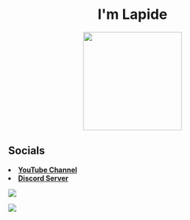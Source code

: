 <h1 align = "center">I'm Lapide</h1>
  <p  align = "center"><img src="https://avatars.githubusercontent.com/u/64395933?v=4" width="200"></img></p>

<h2>Socials</h2>
<li><a href="https://www.youtube.com/channel/UCRA3KXViuDmsmfuP0RF45_w"><b>YouTube Channel</b></a>
<li><a href="https://discord.gg/TPRXwZbC"><b>Discord Server</b></a>
  
<img src="https://komarev.com/ghpvc/?username=nonumbershere&color=ff4d40&style=for-the-badge&label=views&logo=github"></img>

<img src="https://github-readme-stats.vercel.app/api?username=nonumbershere&show_icons=true&theme=radical"></img>
